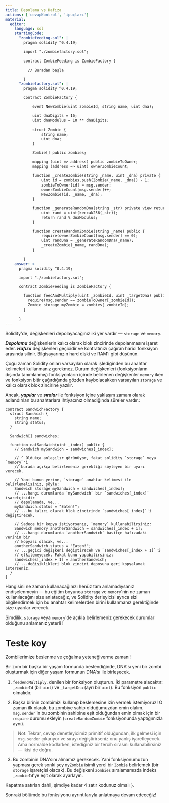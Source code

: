 ```yaml
---
title: Depolama vs Hafıza
actions: ['cevapKontrol', 'ipuçları']
material:
  editor:
    language: sol
    startingCode:
      "zombiefeeding.sol": |
        pragma solidity ^0.4.19;

        import "./zombiefactory.sol";

        contract ZombieFeeding is ZombieFactory {

          // Buradan başla

        }
      "zombiefactory.sol": |
        pragma solidity ^0.4.19;

        contract ZombieFactory {

            event NewZombie(uint zombieId, string name, uint dna);

            uint dnaDigits = 16;
            uint dnaModulus = 10 ** dnaDigits;

            struct Zombie {
                string name;
                uint dna;
            }

            Zombie[] public zombies;

            mapping (uint => address) public zombieToOwner;
            mapping (address => uint) ownerZombieCount;

            function _createZombie(string _name, uint _dna) private {
                uint id = zombies.push(Zombie(_name, _dna)) - 1;
                zombieToOwner[id] = msg.sender;
                ownerZombieCount[msg.sender]++;
                NewZombie(id, _name, _dna);
            }

            function _generateRandomDna(string _str) private view returns (uint) {
                uint rand = uint(keccak256(_str));
                return rand % dnaModulus;
            }

            function createRandomZombie(string _name) public {
                require(ownerZombieCount[msg.sender] == 0);
                uint randDna = _generateRandomDna(_name);
                _createZombie(_name, randDna);
            }

        }
    answer: >
      pragma solidity ^0.4.19;

      import "./zombiefactory.sol";

      contract ZombieFeeding is ZombieFactory {

        function feedAndMultiply(uint _zombieId, uint _targetDna) public {
          require(msg.sender == zombieToOwner[_zombieId]);
          Zombie storage myZombie = zombies[_zombieId];
        }

      }
---
```


Solidity'de, değişkenleri depolayacağınız iki yer vardır — `storage` ve `memory`.

**_Depolama_** değişkenlerin kalıcı olarak blok zincirinde depolanmasını işaret eder. **_Hafıza_** değişkenleri geçicidir ve kontratınızı çağıran harici fonksiyon arasında silinir. Bilgisayarınızın hard diski ve RAM'i gibi düşünün.

Çoğu zaman Solidity onları varsayılan olarak işlediğinden bu anahtar kelimeleri kullanmanız gerekmez. Durum değişkenleri (fonksiyonların dışında tanımlanmış) fonksiyonların içinde belirlenen değişkenler `memory` iken ve fonksiyon bitir çağırdığında gözden kaybolacakken varsayılan `storage` ve kalıcı olarak blok zincirine yazılır.

Ancak, **_yapılar_** ve **_sıralar_** ile fonksiyon içine yaklaşım zamanı olarak adlandırılan bu anahtarlara ihtiyacınız olmadığında süreler vardır.:

```
contract SandwichFactory {
  struct Sandwich {
    string name;
    string status;
  }

  Sandwich[] sandwiches;

  function eatSandwich(uint _index) public {
    // Sandwich mySandwich = sandwiches[_index];

    // ^ Oldukça anlaşılır görünüyor, fakat solidity `storage` veya `memory`'i 
    // burada açıkça belirlemeniz gerektiği söyleyen bir uyarı verecek.
 
    // Yani bunun yerine, `storage` anahtar kelimesi ile belirlemelisiniz, şöyle:
    Sandwich storage mySandwich = sandwiches[_index];
    // ...hangi durumlarda `mySandwich` bir `sandwiches[_index]` işaretçisidir
    // depolamada, ve...
    mySandwich.status = "Eaten!";
    // ...bu kalıcı olarak blok zincirinde `sandwiches[_index]`'i değiştirecek.

    // Sadece bir kopya istiyorsanız, `memory` kullanabilirsiniz:
    Sandwich memory anotherSandwich = sandwiches[_index + 1];
    // ...hangi durumlarda `anotherSandwich` basitçe hafızadaki verinin bir 
    // kopyası olacak, ve...
    anotherSandwich.status = "Eaten!";
    // ...geçici değişkeni değiştirecek ve `sandwiches[_index + 1]`'i 
    // etkilemeyecek. Fakat bunu yapabilirsiniz:
    sandwiches[_index + 1] = anotherSandwich;
    // ...değişiklikleri blok zinciri deposuna geri kopyalamak isterseniz.
  }
}
```

Hangisini ne zaman kullanacağınızı henüz tam anlamadıysanız endişelenmeyin — bu eğitim boyunca `storage` ve `memory`'nin ne zaman kullanılacağını size anlatacağız, ve Solidity derleyicisi ayrıca sizi bilgilendirmek için bu anahtar kelimelerden birini kullanmanız gerektiğinde size uyarılar verecek.

Şimdilik, `storage` veya `memory`'de açıkla belirlemeniz gerekecek durumlar olduğunu anlamanız yeterli !

# Teste koy

Zombilerimize beslenme ve çoğalma yeteneğiverme zamanı!

Bir zom bir başka bir yaşam formunda beslendiğinde, DNA'sı yeni bir zombi oluşturmak için diğer yaşam formunun DNA'sı ile birleşecek.

1. `feedAndMultiply`. denilen bir fonksiyon oluşturun. İki parametre alacaktır: `_zombieId` (bir `uint`) ve `_targetDna` (ayrı bir `uint`). Bu fonksiyon `public` olmalıdır.

2. Başka birinin zombimizi kullanıp beslemesine izin vermek istemiyoruz! O zaman ilk olarak, bu zombiye sahip olduğumuzdan emin olalım. `msg.sender`'in bu zombinin sahibine eşit olduğundan emin olmak için bir `require` durumu ekleyin (`createRandomZombie` fonksiyonunda yaptığımızla aynı).

 > Not: Tekrar, cevap denetleyicimiz primitif olduğundan, ilk gelmesi için `msg.sender` çıkarıyor ve sırayı değiştirirseniz onu yanlış işaretleyecek. Ama normalde kodlarken, istediğiniz bir tercih sırasını kullanabilirsiniz — ikisi de doğru.

3. Bu zombinin DNA'sını almamız gerekecek. Yani fonksiyonumuzun yapması gerek sonki şey `myZombie` isimli yerel bir `Zombie` belirlemek (bir `storage` işaretçisi olacak). Bu değişkeni `zombies` sıralamamızda indeks `_zombieId`'ye eşit olarak ayarlayın.

Kapatma satırları dahil, şimdiye kadar 4 satır kodunuz olmalı `}`. 

Sonraki bölümde bu fonksiyonu ayrıntılarıyla anlatmaya devam edeceğiz!
